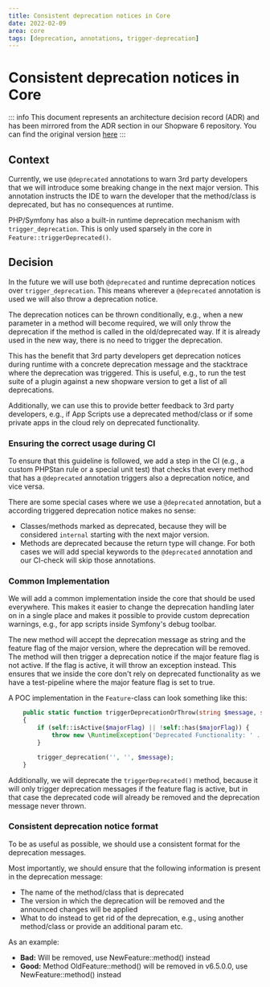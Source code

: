 ```yaml
---
title: Consistent deprecation notices in Core
date: 2022-02-09
area: core
tags: [deprecation, annotations, trigger-deprecation]
---
```


# Consistent deprecation notices in Core

::: info
This document represents an architecture decision record (ADR) and has been mirrored from the ADR section in our Shopware 6 repository.
You can find the original version [here](https://github.com/shopware/shopware/blob/trunk/adr/2022-02-28-consistent-deprecation-notices-in-core.md)
:::

## Context

Currently, we use `@deprecated` annotations to warn 3rd party developers that we will introduce some breaking change in the next major version.
This annotation instructs the IDE to warn the developer that the method/class is deprecated, but has no consequences at runtime.

PHP/Symfony has also a built-in runtime deprecation mechanism with `trigger_deprecation`. This is only used sparsely in the core in `Feature::triggerDeprecated()`.

## Decision

In the future we will use both `@deprecated` and runtime deprecation notices over `trigger_deprecation`.
This means wherever a `@deprecated` annotation is used we will also throw a deprecation notice.

The deprecation notices can be thrown conditionally, e.g., when a new parameter in a method will become required, we will only throw the deprecation if the method is called in the old/deprecated way. 
If it is already used in the new way, there is no need to trigger the deprecation.

This has the benefit that 3rd party developers get deprecation notices during runtime with a concrete deprecation message and the stacktrace where the deprecation was triggered.
This is useful, e.g., to run the test suite of a plugin against a new shopware version to get a list of all deprecations.

Additionally, we can use this to provide better feedback to 3rd party developers, e.g., if App Scripts use a deprecated method/class or if some private apps in the cloud rely on deprecated functionality.

### Ensuring the correct usage during CI

To ensure that this guideline is followed, we add a step in the CI (e.g., a custom PHPStan rule or a special unit test) that checks that every method that has a `@deprecated` annotation triggers also a deprecation notice, and vice versa.

There are some special cases where we use a `@deprecated` annotation, but a according triggered deprecation notice makes no sense:
* Classes/methods marked as deprecated, because they will be considered `internal` starting with the next major version.
* Methods are deprecated because the return type will change.
For both cases we will add special keywords to the `@deprecated` annotation and our CI-check will skip those annotations.

### Common Implementation

We will add a common implementation inside the core that should be used everywhere. This makes it easier to change the deprecation handling later on in a single place and makes it possible to provide custom deprecation warnings, e.g., for app scripts inside Symfony's debug toolbar.

The new method will accept the deprecation message as string and the feature flag of the major version, where the deprecation will be removed.
The method will then trigger a deprecation notice if the major feature flag is not active. If the flag is active, it will throw an exception instead. 
This ensures that we inside the core don't rely on deprecated functionality as we have a test-pipeline where the major feature flag is set to true.

A POC implementation in the `Feature`-class can look something like this:

```php
    public static function triggerDeprecationOrThrow(string $message, string $majorFlag): void
    {
        if (self::isActive($majorFlag) || !self::has($majorFlag)) {
            throw new \RuntimeException('Deprecated Functionality: ' . $message);
        }

        trigger_deprecation('', '', $message);
    }
```
Additionally, we will deprecate the `triggerDeprecated()` method, because it will only trigger deprecation messages if the feature flag is active, but in that case the deprecated code will already be removed and the deprecation message never thrown.

### Consistent deprecation notice format

To be as useful as possible, we should use a consistent format for the deprecation messages.

Most importantly, we should ensure that the following information is present in the deprecation message:
* The name of the method/class that is deprecated
* The version in which the deprecation will be removed and the announced changes will be applied
* What to do instead to get rid of the deprecation, e.g., using another method/class or provide an additional param etc.

As an example:
* **Bad:** Will be removed, use NewFeature::method() instead
* **Good:** Method OldFeature::method() will be removed in v6.5.0.0, use NewFeature::method() instead
